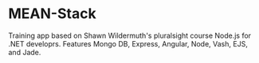 MEAN-Stack
==========

Training app based on Shawn Wildermuth's pluralsight course Node.js for .NET developrs. Features Mongo DB, Express, Angular, Node, Vash, EJS, and Jade.
